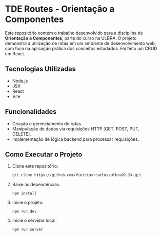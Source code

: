 # TDE Routes - Orientação a Componentes

Este repositório contém o trabalho desenvolvido para a disciplina de **Orientação a Componentes**, parte do curso na ULBRA. O projeto demonstra a utilização de rotas em um ambiente de desenvolvimento web, com foco na aplicação prática dos conceitos estudados. Foi feito um CRUD em React.

## Tecnologias Utilizadas

- Node.js
- JSX
- React
- Vite

## Funcionalidades

- Criação e gerenciamento de rotas.
- Manipulação de dados via requisições HTTP (GET, POST, PUT, DELETE).
- Implementação de lógica backend para processar requisições.

## Como Executar o Projeto

1. Clone este repositório:
   ```bash
   git clone https://github.com/Viniciusrcarlos/ulbra02-24.git
2. Baixe as dependências:
   ```bach
   npm install
3. Inicie o projeto:
   ```bach
   npm run dev
4. Inicie o servidor local:
   ```bach
   npm run server

